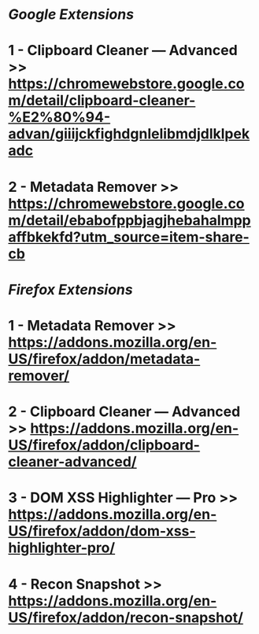 # *Google Extensions*
# 1 - Clipboard Cleaner — Advanced >> https://chromewebstore.google.com/detail/clipboard-cleaner-%E2%80%94-advan/giiijckfighdgnlelibmdjdlklpekadc
# 2 - Metadata Remover >> https://chromewebstore.google.com/detail/ebabofppbjagjhebahalmppaffbkekfd?utm_source=item-share-cb


# *Firefox Extensions*
# 1 - Metadata Remover >> https://addons.mozilla.org/en-US/firefox/addon/metadata-remover/
# 2 - Clipboard Cleaner — Advanced >> https://addons.mozilla.org/en-US/firefox/addon/clipboard-cleaner-advanced/
# 3 - DOM XSS Highlighter — Pro >> https://addons.mozilla.org/en-US/firefox/addon/dom-xss-highlighter-pro/
# 4 - Recon Snapshot >> https://addons.mozilla.org/en-US/firefox/addon/recon-snapshot/
